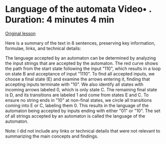 # Language of the automata Video• . Duration: 4 minutes 4 min

[Original lesson](https://www.coursera.org/learn/uol-fundamentals-of-computer-science/lecture/VEs40/language-of-the-automata)

Here is a summary of the text in 8 sentences, preserving key information, formulae, links, and technical details:

The language accepted by an automaton can be determined by analyzing the input strings that are accepted by the automaton. The red curve shows the path from the start state following the input "110", which results in a loop on state B and acceptance of input "1110". To find all accepted inputs, we choose a final state (E) and examine the arrows entering it, finding that accepting inputs terminate with "10". We also identify all states with incoming arrows labeled 0, which is only state C. The remaining final state is D, and its transitions are labeled 1 and come from states E and C. To ensure no string ends in "10" at non-final states, we circle all transitions coming into E or C, labeling them 0. This results in the language of the automaton being accepted by inputs ending with either "01" or "10". The set of all strings accepted by an automaton is called the language of the automaton.

Note: I did not include any links or technical details that were not relevant to summarizing the main concepts and findings.

